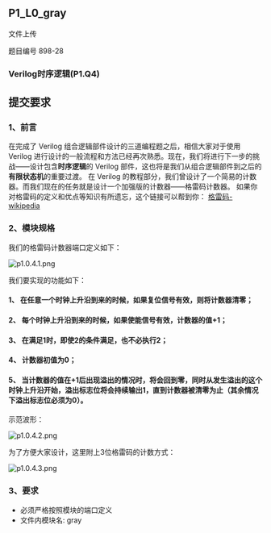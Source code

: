 ## P1_L0_gray

文件上传

题目编号 898-28

### Verilog时序逻辑(P1.Q4)

## 提交要求

### 1、前言

在完成了 Verilog 组合逻辑部件设计的三道编程题之后，相信大家对于使用 Verilog 进行设计的一般流程和方法已经再次熟悉。现在，我们将进行下一步的挑战——设计包含**时序逻辑**的 Verilog 部件，这也将是我们从组合逻辑部件到之后的**有限状态机**的重要过渡。 在 Verilog 的教程部分，我们曾设计了一个简易的计数器。而我们现在的任务就是设计一个加强版的计数器——格雷码计数器。 如果你对格雷码的定义和优点等知识有所遗忘，这个链接可以帮到你： [格雷码-wikipedia](https://en.wikipedia.org/wiki/Gray_code)

### 2、模块规格

我们的格雷码计数器端口定义如下：

![p1.0.4.1.png](http://cscore.buaa.edu.cn/assets/cscore-image/refkxh/3d697aad-7b6c-4f05-b36b-3056f9f701d5/p1.0.4.1.png)

我们要实现的功能如下：

#### 1、 在任意一个时钟上升沿到来的时候，如果复位信号有效，则将计数器清零；

#### 2、 每个时钟上升沿到来的时候，如果使能信号有效，计数器的值+1；

#### 3、 在满足1时，即使2的条件满足，也不必执行2；

#### 4、 计数器初值为0；

#### 5、 当计数器的值在+1后出现溢出的情况时，将会回到零，同时从发生溢出的这个时钟上升沿开始，溢出标志位将会持续输出1，直到计数器被清零为止（其余情况下溢出标志位必须为0）。

示范波形：

![p1.0.4.2.png](http://cscore.buaa.edu.cn/assets/cscore-image/refkxh/7b78c462-8ba4-4367-931c-a1f190834d31/p1.0.4.2.png)

为了方便大家设计，这里附上3位格雷码的计数方式：

![p1.0.4.3.png](http://cscore.buaa.edu.cn/assets/cscore-image/refkxh/916bf9b3-ac3f-40a6-90df-d1c014dd0cb5/p1.0.4.3.png)

### 3、要求

- 必须严格按照模块的端口定义
- 文件内模块名: gray